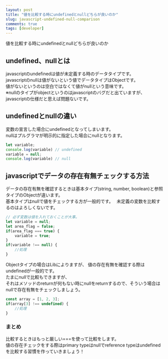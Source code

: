```yaml
---
layout: post
title: "値を比較する時にundefinedとnullどちらが良いのか"
slug: javascript-undefined-null-comparison
comments: true
tags: [developer]
---
```

値を比較する時にundefinedとnullどちらが良いのか    

## undefined、nullとは
javascriptのundefinedは値が未定義する時のデータタイプです。  
javascriptのnullは値がないという値でデータタイプはObjectです。  
値がないというのは空白ではなくて値がnullという意味です。  
※nullのタイプがobjectというのはjavascriptのバグだと出ていますが、javascriptの仕様だと思えば問題ないです。　 

## undefinedとnullの違い
変数の宣言した場合にundefinedとなってしまいます。  
nullはプルグラマが明示的に指定した場合にnullとなります。  

```javascript
let variable;
console.log(variable) // undefined
variable = null;
console.log(variable) // null
```


## javascriptでデータの存在有無チェックする方法
データの存在有無を確認するときは基本タイプ(string, number, boolean)と参照タイプのObjectが違います。  
基本タイプはnullで値をチェックする方が一般的です。　 
未定義の変数を比較するのはよろしくないです。  
```javascript
// 必ず変数は値を入れておくことが大事。
let variable = null;
let area_flag = false;
if(area_flag === true) {
    variable = true;
}
if(variable !== null) {
    //処理
}
```

Objectタイプの場合はLibによりますが、
値の存在有無を確認する際はundefinedが一般的です。  
たまにnullで比較もできますが、  
それはメソッドのreturnが何もない時にnullをreturnするので、そういう場合はnullで存在有無をチェックしましょう。  
```javascript
const array = [1, 2, 3];
if(array[3] !== undefined) {
    //処理
}
```

### まとめ
比較するときはもっと厳しい===を使って比較をします。  
値の存在チェックをする際はprimary typeはnullでreference typeはundefinedを比較する習慣を作っていきましょう！  